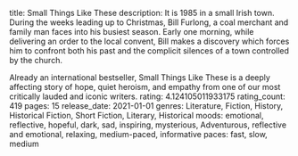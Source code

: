 title: Small Things Like These
description: It is 1985 in a small Irish town. During the weeks leading up to Christmas, Bill Furlong, a coal merchant and family man faces into his busiest season. Early one morning, while delivering an order to the local convent, Bill makes a discovery which forces him to confront both his past and the complicit silences of a town controlled by the church.

Already an international bestseller, Small Things Like These is a deeply affecting story of hope, quiet heroism, and empathy from one of our most critically lauded and iconic writers.
rating: 4.124105011933175
rating_count: 419
pages: 15
release_date: 2021-01-01
genres: Literature, Fiction, History, Historical Fiction, Short Fiction, Literary, Historical
moods: emotional, reflective, hopeful, dark, sad, inspiring, mysterious, Adventurous, reflective and emotional, relaxing, medium-paced, informative
paces: fast, slow, medium